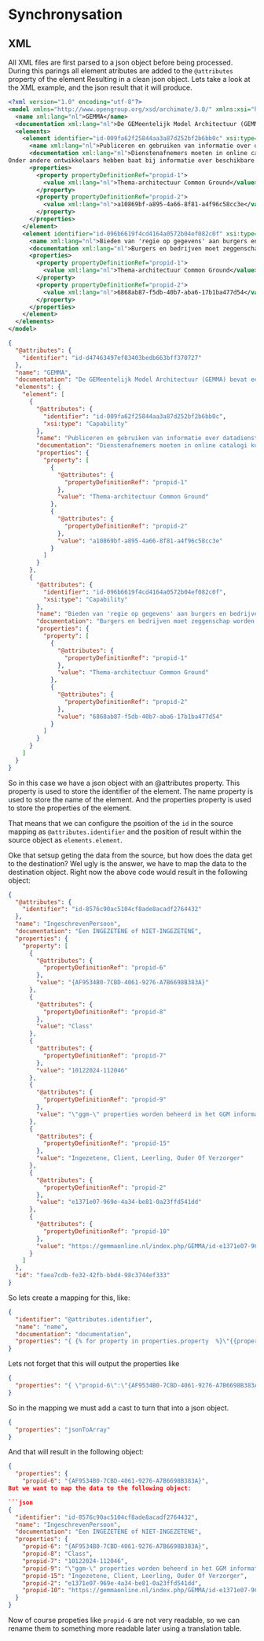# Synchronysation




## XML

All XML files are first parsed to a json object before being processed. During this parings all element atributes are added to the `@attributes` property of the element Resulting in a clean json object. Lets take a look at the XML example, and the json result that it will produce.




```xml
<?xml version="1.0" encoding="utf-8"?>
<model xmlns="http://www.opengroup.org/xsd/archimate/3.0/" xmlns:xsi="http://www.w3.org/2001/XMLSchema-instance" xsi:schemaLocation="http://www.opengroup.org/xsd/archimate/3.0/ http://www.opengroup.org/xsd/archimate/3.1/archimate3_Diagram.xsd http://dublincore.org/schemas/xmls/qdc/2008/02/11/dc.xsd" identifier="id-d47463497ef83403bedb663bff370727">
  <name xml:lang="nl">GEMMA</name>
  <documentation xml:lang="nl">De GEMeentelijk Model Architectuur (GEMMA) bevat een blauwdruk van de gemeente en haar informatievoorziening. De GEMMA kan worden gebruikt als basis voor de projectmodellen</documentation>
  <elements>
    <element identifier="id-009fa62f25844aa3a87d252bf2b6bb0c" xsi:type="Capability">
      <name xml:lang="nl">Publiceren en gebruiken van informatie over datadiensten</name>
      <documentation xml:lang="nl">Dienstenafnemers moeten in online catalogi kunnen opvragen welke diensten, met welke kenmerken, door dienstenaanbieder worden aangeboden. 
Onder andere ontwikkelaars hebben baat bij informatie over beschikbare diensten en de vereisten voor het gebruik van de dienst (bijv. specificatie van een dienst conform de OAS-standaard).</documentation>
      <properties>
        <property propertyDefinitionRef="propid-1">
          <value xml:lang="nl">Thema-architectuur Common Ground</value>
        </property>
        <property propertyDefinitionRef="propid-2">
          <value xml:lang="nl">a10869bf-a895-4a66-8f81-a4f96c58cc3e</value>
        </property>
      </properties>
    </element>
    <element identifier="id-096b6619f4cd4164a0572b04ef082c0f" xsi:type="Capability">
      <name xml:lang="nl">Bieden van 'regie op gegevens' aan burgers en bedrijven</name>
      <documentation xml:lang="nl">Burgers en bedrijven moet zeggenschap worden geboden over hun persoonlijke gegevens. Ze moeten o.a. in staat worden gesteld om te weten welke gegevens de overheid over hen vastlegt en gebruikt, persoonlijke gegevens (digitaal) te delen, eenmalig te verstrekken, de eigen gegevens in te zien, te controleren en waar nodig te (laten) corrigeren,in te zien welke gegevens worden en zijn uitgewisseld.</documentation>
      <properties>
        <property propertyDefinitionRef="propid-1">
          <value xml:lang="nl">Thema-architectuur Common Ground</value>
        </property>
        <property propertyDefinitionRef="propid-2">
          <value xml:lang="nl">6868ab87-f5db-40b7-aba6-17b1ba477d54</value>
        </property>
      </properties>
    </element>
  </elements>
</model>
```	

```json
{
  "@attributes": {
    "identifier": "id-d47463497ef83403bedb663bff370727"
  },
  "name": "GEMMA",
  "documentation": "De GEMeentelijk Model Architectuur (GEMMA) bevat een blauwdruk van de gemeente en haar informatievoorziening. De GEMMA kan worden gebruikt als basis voor de projectmodellen",
  "elements": {
    "element": [
      {
        "@attributes": {
          "identifier": "id-009fa62f25844aa3a87d252bf2b6bb0c",
          "xsi:type": "Capability"
        },
        "name": "Publiceren en gebruiken van informatie over datadiensten",
        "documentation": "Dienstenafnemers moeten in online catalogi kunnen opvragen welke diensten, met welke kenmerken, door dienstenaanbieder worden aangeboden. \nOnder andere ontwikkelaars hebben baat bij informatie over beschikbare diensten en de vereisten voor het gebruik van de dienst (bijv. specificatie van een dienst conform de OAS-standaard).",
        "properties": {
          "property": [
            {
              "@attributes": {
                "propertyDefinitionRef": "propid-1"
              },
              "value": "Thema-architectuur Common Ground"
            },
            {
              "@attributes": {
                "propertyDefinitionRef": "propid-2"
              },
              "value": "a10869bf-a895-4a66-8f81-a4f96c58cc3e"
            }
          ]
        }
      },
      {
        "@attributes": {
          "identifier": "id-096b6619f4cd4164a0572b04ef082c0f",
          "xsi:type": "Capability"
        },
        "name": "Bieden van 'regie op gegevens' aan burgers en bedrijven",
        "documentation": "Burgers en bedrijven moet zeggenschap worden geboden over hun persoonlijke gegevens. Ze moeten o.a. in staat worden gesteld om te weten welke gegevens de overheid over hen vastlegt en gebruikt, persoonlijke gegevens (digitaal) te delen, eenmalig te verstrekken, de eigen gegevens in te zien, te controleren en waar nodig te (laten) corrigeren,in te zien welke gegevens worden en zijn uitgewisseld.",
        "properties": {
          "property": [
            {
              "@attributes": {
                "propertyDefinitionRef": "propid-1"
              },
              "value": "Thema-architectuur Common Ground"
            },
            {
              "@attributes": {
                "propertyDefinitionRef": "propid-2"
              },
              "value": "6868ab87-f5db-40b7-aba6-17b1ba477d54"
            }
          ]
        }
      }
    ]
  }
}
```

So in this case we have a json object with an @attributes property. This property is used to store the identifier of the element. The name property is used to store the name of the element. And the properties property is used to store the properties of the element.

That means that we can configure the psoition of the `id` in the source mapping as `@attributes.identifier` and the position of result within the source object as `elements.element`.

Oke that setsup geting the data from the source, but how does the data get to the destination? Wel ugly is the answer, we have to map the data to the destination object. Right now the above code would result in the following object:

```json
{
  "@attributes": {
    "identifier": "id-8576c90ac5104cf8ade8acadf2764432"
  },
  "name": "IngeschrevenPersoon",
  "documentation": "Een INGEZETENE of NIET-INGEZETENE",
  "properties": {
    "property": [
      {
        "@attributes": {
          "propertyDefinitionRef": "propid-6"
        },
        "value": "{AF9534B0-7CBD-4061-9276-A7B6698B383A}"
      },
      {
        "@attributes": {
          "propertyDefinitionRef": "propid-8"
        },
        "value": "Class"
      },
      {
        "@attributes": {
          "propertyDefinitionRef": "propid-7"
        },
        "value": "10122024-112046"
      },
      {
        "@attributes": {
          "propertyDefinitionRef": "propid-9"
        },
        "value": "\"ggm-\" properties worden beheerd in het GGM informatiemodel"
      },
      {
        "@attributes": {
          "propertyDefinitionRef": "propid-15"
        },
        "value": "Ingezetene, Client, Leerling, Ouder Of Verzorger"
      },
      {
        "@attributes": {
          "propertyDefinitionRef": "propid-2"
        },
        "value": "e1371e07-969e-4a34-be81-0a23ffd541dd"
      },
      {
        "@attributes": {
          "propertyDefinitionRef": "propid-10"
        },
        "value": "https://gemmaonline.nl/index.php/GEMMA/id-e1371e07-969e-4a34-be81-0a23ffd541dd"
      }
    ]
  },
  "id": "faea7cdb-fe32-42fb-bbd4-98c3744ef333"
}
```


So lets create a mapping for this, like:

```json
{
  "identifier": "@attributes.identifier",
  "name": "name",
  "documentation": "documentation",
  "properties": "{ {% for property in properties.property  %}\"{{property['@attributes']['propertyDefinitionRef']}}\":\"{{property['value']}}\"{% if not loop.last %},{% endif %}{% endfor %} }"
}
```

Lets not forget that this will output the properties like 

```json
{
  "properties": "{ \"propid-6\":\"{AF9534B0-7CBD-4061-9276-A7B6698B383A}\",\"propid-8\":\"Class\",\"propid-7\":\"10122024-112046\",\"propid-9\":\"&quot;ggm-&quot; properties worden beheerd in het GGM informatiemodel\",\"propid-15\":\"Ingezetene, Client, Leerling, Ouder Of Verzorger\",\"propid-2\":\"e1371e07-969e-4a34-be81-0a23ffd541dd\",\"propid-10\":\"https://gemmaonline.nl/index.php/GEMMA/id-e1371e07-969e-4a34-be81-0a23ffd541dd\" }"
}
```

So in the mapping we must add a cast to turn that into a json object.

```json
{
  "properties": "jsonToArray"
}
```

And that will result in the following object:

```json
{
  "properties": {
    "propid-6": "{AF9534B0-7CBD-4061-9276-A7B6698B383A}",
But we want to map the data to the following object:

```json
{
  "identifier": "id-8576c90ac5104cf8ade8acadf2764432",
  "name": "IngeschrevenPersoon",
  "documentation": "Een INGEZETENE of NIET-INGEZETENE",
  "properties": {
    "propid-6": "{AF9534B0-7CBD-4061-9276-A7B6698B383A}",
    "propid-8": "Class", 
    "propid-7": "10122024-112046",
    "propid-9": "\"ggm-\" properties worden beheerd in het GGM informatiemodel",
    "propid-15": "Ingezetene, Client, Leerling, Ouder Of Verzorger",
    "propid-2": "e1371e07-969e-4a34-be81-0a23ffd541dd",
    "propid-10": "https://gemmaonline.nl/index.php/GEMMA/id-e1371e07-969e-4a34-be81-0a23ffd541dd"
  }
}
```

Now of course propeties like `propid-6` are not very readable, so we can rename them to something more readable later using a translation table.






